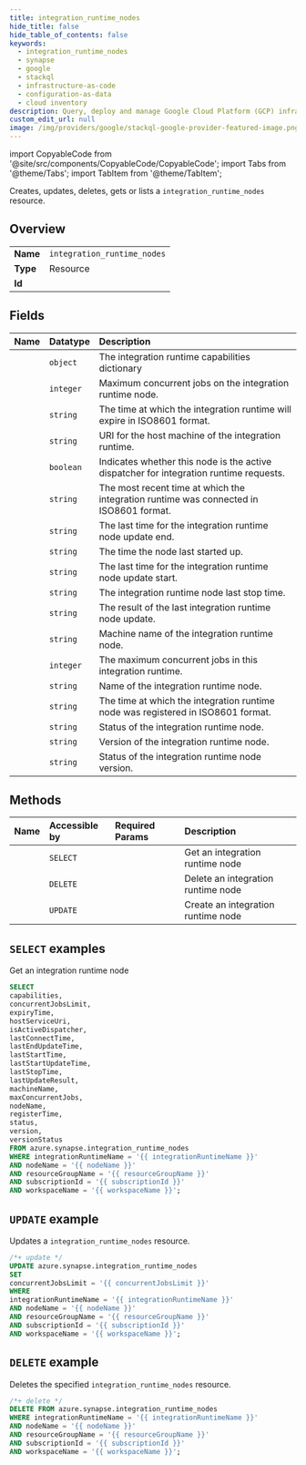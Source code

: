 ```yaml
---
title: integration_runtime_nodes
hide_title: false
hide_table_of_contents: false
keywords:
  - integration_runtime_nodes
  - synapse
  - google
  - stackql
  - infrastructure-as-code
  - configuration-as-data
  - cloud inventory
description: Query, deploy and manage Google Cloud Platform (GCP) infrastructure and resources using SQL
custom_edit_url: null
image: /img/providers/google/stackql-google-provider-featured-image.png
---
```


import CopyableCode from '@site/src/components/CopyableCode/CopyableCode';
import Tabs from '@theme/Tabs';
import TabItem from '@theme/TabItem';

Creates, updates, deletes, gets or lists a <code>integration_runtime_nodes</code> resource.

## Overview
<table><tbody>
<tr><td><b>Name</b></td><td><code>integration_runtime_nodes</code></td></tr>
<tr><td><b>Type</b></td><td>Resource</td></tr>
<tr><td><b>Id</b></td><td><CopyableCode code="azure.synapse.integration_runtime_nodes" /></td></tr>
</tbody></table>

## Fields
| Name | Datatype | Description |
|:-----|:---------|:------------|
| <CopyableCode code="capabilities" /> | `object` | The integration runtime capabilities dictionary |
| <CopyableCode code="concurrentJobsLimit" /> | `integer` | Maximum concurrent jobs on the integration runtime node. |
| <CopyableCode code="expiryTime" /> | `string` | The time at which the integration runtime will expire in ISO8601 format. |
| <CopyableCode code="hostServiceUri" /> | `string` | URI for the host machine of the integration runtime. |
| <CopyableCode code="isActiveDispatcher" /> | `boolean` | Indicates whether this node is the active dispatcher for integration runtime requests. |
| <CopyableCode code="lastConnectTime" /> | `string` | The most recent time at which the integration runtime was connected in ISO8601 format. |
| <CopyableCode code="lastEndUpdateTime" /> | `string` | The last time for the integration runtime node update end. |
| <CopyableCode code="lastStartTime" /> | `string` | The time the node last started up. |
| <CopyableCode code="lastStartUpdateTime" /> | `string` | The last time for the integration runtime node update start. |
| <CopyableCode code="lastStopTime" /> | `string` | The integration runtime node last stop time. |
| <CopyableCode code="lastUpdateResult" /> | `string` | The result of the last integration runtime node update. |
| <CopyableCode code="machineName" /> | `string` | Machine name of the integration runtime node. |
| <CopyableCode code="maxConcurrentJobs" /> | `integer` | The maximum concurrent jobs in this integration runtime. |
| <CopyableCode code="nodeName" /> | `string` | Name of the integration runtime node. |
| <CopyableCode code="registerTime" /> | `string` | The time at which the integration runtime node was registered in ISO8601 format. |
| <CopyableCode code="status" /> | `string` | Status of the integration runtime node. |
| <CopyableCode code="version" /> | `string` | Version of the integration runtime node. |
| <CopyableCode code="versionStatus" /> | `string` | Status of the integration runtime node version. |

## Methods
| Name | Accessible by | Required Params | Description |
|:-----|:--------------|:----------------|:------------|
| <CopyableCode code="get" /> | `SELECT` | <CopyableCode code="integrationRuntimeName, nodeName, resourceGroupName, subscriptionId, workspaceName" /> | Get an integration runtime node |
| <CopyableCode code="delete" /> | `DELETE` | <CopyableCode code="integrationRuntimeName, nodeName, resourceGroupName, subscriptionId, workspaceName" /> | Delete an integration runtime node |
| <CopyableCode code="update" /> | `UPDATE` | <CopyableCode code="integrationRuntimeName, nodeName, resourceGroupName, subscriptionId, workspaceName" /> | Create an integration runtime node |

## `SELECT` examples

Get an integration runtime node


```sql
SELECT
capabilities,
concurrentJobsLimit,
expiryTime,
hostServiceUri,
isActiveDispatcher,
lastConnectTime,
lastEndUpdateTime,
lastStartTime,
lastStartUpdateTime,
lastStopTime,
lastUpdateResult,
machineName,
maxConcurrentJobs,
nodeName,
registerTime,
status,
version,
versionStatus
FROM azure.synapse.integration_runtime_nodes
WHERE integrationRuntimeName = '{{ integrationRuntimeName }}'
AND nodeName = '{{ nodeName }}'
AND resourceGroupName = '{{ resourceGroupName }}'
AND subscriptionId = '{{ subscriptionId }}'
AND workspaceName = '{{ workspaceName }}';
```
## `UPDATE` example

Updates a <code>integration_runtime_nodes</code> resource.

```sql
/*+ update */
UPDATE azure.synapse.integration_runtime_nodes
SET 
concurrentJobsLimit = '{{ concurrentJobsLimit }}'
WHERE 
integrationRuntimeName = '{{ integrationRuntimeName }}'
AND nodeName = '{{ nodeName }}'
AND resourceGroupName = '{{ resourceGroupName }}'
AND subscriptionId = '{{ subscriptionId }}'
AND workspaceName = '{{ workspaceName }}';
```

## `DELETE` example

Deletes the specified <code>integration_runtime_nodes</code> resource.

```sql
/*+ delete */
DELETE FROM azure.synapse.integration_runtime_nodes
WHERE integrationRuntimeName = '{{ integrationRuntimeName }}'
AND nodeName = '{{ nodeName }}'
AND resourceGroupName = '{{ resourceGroupName }}'
AND subscriptionId = '{{ subscriptionId }}'
AND workspaceName = '{{ workspaceName }}';
```
